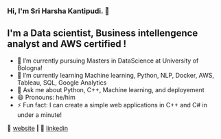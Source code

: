 ### Hi, I'm Sri Harsha Kantipudi. 👋

## I'm a Data scientist, Business intellengence analyst and AWS certified !

- 🔭 I’m currently pursuing Masters in DataScience at University of Bologna!
- 🌱 I’m currently learning Machine learning, Python, NLP, Docker, AWS, Tableau, SQL, Google Analytics
- 💬 Ask me about Python, C++, Machine learning, and deployement
- 😄 Pronouns: he/him
- ⚡ Fun fact: I can create a simple web applications in C++ and C# in under a minute!


🏡 [website][website] **|** 
👔 [linkedin][linkedin]


[website]: https://harshakantipudi.github.io/
[linkedin]: https://www.linkedin.com/in/harshakantipudi/

